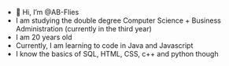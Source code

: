 - 👋 Hi, I’m @AB-Flies
- I am studying the double degree Computer Science + Business Administration (currently in the third year)
- I am 20 years old
- Currently, I am learning to code in Java and Javascript
- I know the basics of SQL, HTML, CSS, c++ and python though
